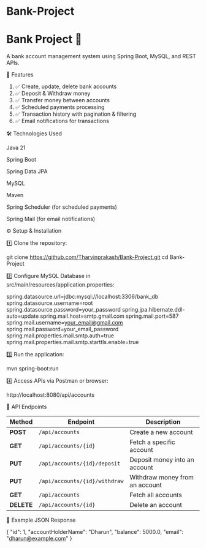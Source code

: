 # Bank-Project

# Bank Project 🏦

A bank account management system using Spring Boot, MySQL, and REST APIs.

🚀 Features

1. ✅ Create, update, delete bank accounts
2. ✅ Deposit & Withdraw money
3. ✅ Transfer money between accounts
4. ✅ Scheduled payments processing
5. ✅ Transaction history with pagination & filtering
6. ✅ Email notifications for transactions 

🛠️ Technologies Used

Java 21

Spring Boot

Spring Data JPA

MySQL

Maven

Spring Scheduler (for scheduled payments)

Spring Mail (for email notifications)


⚙️ Setup & Installation

1️⃣ Clone the repository:

git clone https://github.com/Tharvinprakash/Bank-Project.git
cd Bank-Project

2️⃣ Configure MySQL Database in src/main/resources/application.properties:

spring.datasource.url=jdbc:mysql://localhost:3306/bank_db
spring.datasource.username=root
spring.datasource.password=your_password
spring.jpa.hibernate.ddl-auto=update
spring.mail.host=smtp.gmail.com
spring.mail.port=587
spring.mail.username=your_email@gmail.com
spring.mail.password=your_email_password
spring.mail.properties.mail.smtp.auth=true
spring.mail.properties.mail.smtp.starttls.enable=true

3️⃣ Run the application:

mvn spring-boot:run

4️⃣ Access APIs via Postman or browser:

http://localhost:8080/api/accounts


🔗 API Endpoints

| Method | Endpoint | Description |
|--------|---------|-------------|
| **POST** | `/api/accounts` | Create a new account |
| **GET** | `/api/accounts/{id}` | Fetch a specific account |
| **PUT** | `/api/accounts/{id}/deposit` | Deposit money into an account |
| **PUT** | `/api/accounts/{id}/withdraw` | Withdraw money from an account |
| **GET** | `/api/accounts` | Fetch all accounts |
| **DELETE** | `/api/accounts/{id}` | Delete an account |

📌 Example JSON Response

{
  "id": 1,
  "accountHolderName": "Dharun",
  "balance": 5000.0,
  "email": "dharun@example.com"
}


